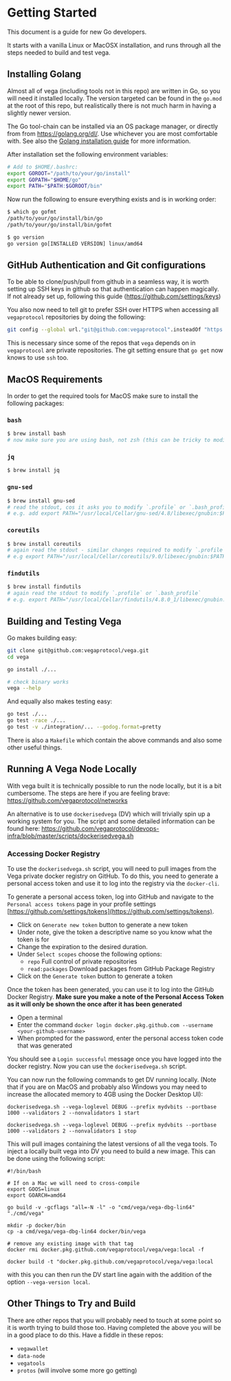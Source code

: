# Getting Started

This document is a guide for new Go developers.

It starts with a vanilla Linux or MacOSX installation, and runs through all the
steps needed to build and test vega.

## Installing Golang

Almost all of vega (including tools not in this repo) are written in Go, so you will need it installed locally. The version targeted can be found in the `go.mod` at the root of this repo, but realistically there is not much harm in having a slightly newer version.

The Go tool-chain can be installed via an OS package manager, or directly from from https://golang.org/dl/. Use whichever you are most comfortable with. See also the [Golang installation guide](https://golang.org/doc/install) for more information.

After installation set the following environment variables:

```bash
# Add to $HOME/.bashrc:
export GOROOT="/path/to/your/go/install"
export GOPATH="$HOME/go"
export PATH="$PATH:$GOROOT/bin"
```

Now run the following to ensure everything exists and is in working order:

```bash
$ which go gofmt
/path/to/your/go/install/bin/go
/path/to/your/go/install/bin/gofmt

$ go version
go version go[INSTALLED VERSION] linux/amd64
```
## GitHub Authentication and Git configurations

To be able to clone/push/pull from github in a seamless way, it is worth setting up SSH keys in github so that authentication can happen magically. If not already set up, following this guide (https://github.com/settings/keys)

You also now need to tell git to prefer SSH over HTTPS when accessing all `vegaprotocol` repositories by doing the following:

```bash
git config --global url."git@github.com:vegaprotocol".insteadOf "https://github.com/vegaprotocol"
```

This is necessary since some of the repos that `vega` depends on in `vegaprotocol` are private repositories. The git setting ensure that `go get` now knows to use `ssh` too.


## MacOS Requirements

In order to get the required tools for MacOS make sure to install the following packages:
### `bash`
```bash
$ brew install bash
# now make sure you are using bash, not zsh (this can be tricky to modify)
```

### `jq`
```bash
$ brew install jq
```

### `gnu-sed`
```bash
$ brew install gnu-sed
# read the stdout, cos it asks you to modify `.profile` or `.bash_profile`
# e.g. add export PATH="/usr/local/Cellar/gnu-sed/4.8/libexec/gnubin:$PATH"
```

### `coreutils`
```bash
$ brew install coreutils
# again read the stdout - similar changes required to modify `.profile` or `.bash_profile`
# e.g export PATH="/usr/local/Cellar/coreutils/9.0/libexec/gnubin:$PATH" 
```

### `findutils`
```bash
$ brew install findutils
# again read the stdout to modify `.profile` or `.bash_profile`
# e.g. export PATH="/usr/local/Cellar/findutils/4.8.0_1/libexec/gnubin:$PATH"
```

## Building and Testing Vega

Go makes building easy:

```bash
git clone git@github.com:vegaprotocol/vega.git
cd vega

go install ./...

# check binary works
vega --help
```

And equally also makes testing easy:

```bash
go test ./...
go test -race ./...
go test -v ./integration/... --godog.format=pretty
```

There is also a `Makefile` which contain the above commands and also some other useful things.
## Running A Vega Node Locally

With vega built it is technically possible to run the node locally, but it is a bit cumbersome. The steps are here if you are feeling brave: https://github.com/vegaprotocol/networks

An alternative is to use `dockerisedvega` (DV) which will trivially spin up a working system for you. The script and some detailed information can be found here: https://github.com/vegaprotocol/devops-infra/blob/master/scripts/dockerisedvega.sh

### Accessing Docker Registry

To use the `dockerisedvega.sh` script, you will need to pull images from the Vega private docker registry on GitHub. To do this, you need to generate a personal access token and use it to log into the registry via the `docker-cli`.

To generate a personal access token, log into GitHub and navigate to the `Personal access tokens` page in your profile settings [https://github.com/settings/tokens](https://github.com/settings/tokens).

- Click on `Generate new token` button to generate a new token
- Under note, give the token a descriptive name so you know what the token is for
- Change the expiration to the desired duration.
- Under `Select scopes` choose the following options:
  - `repo` Full control of private repositories
  - `read:packages` Download packages from GitHub Package Registry
- Click on the `Generate token` button to generate a token

Once the token has been generated, you can use it to log into the GitHub Docker Registry. **Make sure you make a note of the Personal Access Token as it will only be shown the once after it has been generated**

- Open a terminal
- Enter the command `docker login docker.pkg.github.com --username <your-github-username>`
- When prompted for the password, enter the personal access token code that was generated

You should see a `Login successful` message once you have logged into the docker registry. Now you can use the `dockerisedvega.sh` script.

You can now run the following commands to get DV running locally. (Note that if you are on MacOS and probably also Windows you may need to increase the allocated memory to 4GB using the Docker Desktop UI):

```
dockerisedvega.sh --vega-loglevel DEBUG --prefix mydvbits --portbase 1000 --validators 2 --nonvalidators 1 start

dockerisedvega.sh --vega-loglevel DEBUG --prefix mydvbits --portbase 1000 --validators 2 --nonvalidators 1 stop
```

This will pull images containing the latest versions of all the vega tools. To inject a locally built vega into DV you need to build a new image. This can be done using the following script:

```
#!/bin/bash

# If on a Mac we will need to cross-compile
export GOOS=linux
export GOARCH=amd64

go build -v -gcflags "all=-N -l" -o "cmd/vega/vega-dbg-lin64" "./cmd/vega"

mkdir -p docker/bin
cp -a cmd/vega/vega-dbg-lin64 docker/bin/vega

# remove any existing image with that tag
docker rmi docker.pkg.github.com/vegaprotocol/vega/vega:local -f

docker build -t "docker.pkg.github.com/vegaprotocol/vega/vega:local
```

with this you can then run the DV start line again with the addition of the option `--vega-version local`.

## Other Things to Try and Build

There are other repos that you will probably need to touch at some point so it is worth trying to build those too. Having completed the above you will be in a good place to do this. Have a fiddle in these repos:
- `vegawallet`
- `data-node`
- `vegatools`
- `protos` (will involve some more go getting)




